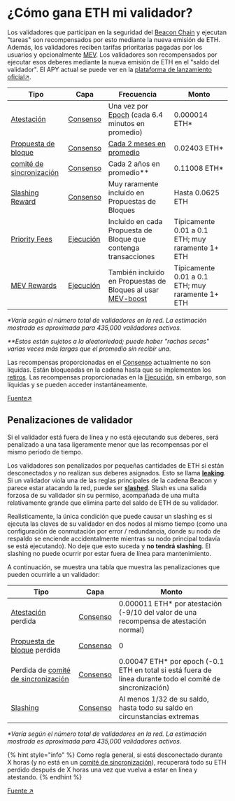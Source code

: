 # ¿Cómo gana ETH mi validador?

Los validadores que participan en la seguridad del [Beacon Chain](../staking-glossary.md#beacon-chain) y ejecutan "tareas" son recompensados por esto mediante la nueva emisión de ETH. Además, los validadores reciben tarifas prioritarias pagadas por los usuarios y opcionalmente [MEV](../staking-glossary.md#MEV). Los validadores son recompensados por ejecutar esos deberes mediante la nueva emisión de ETH en el "saldo del validador". El APY actual se puede ver en la [plataforma de lanzamiento oficial](https://launchpad.ethereum.org/en/)[↗](https://launchpad.ethereum.org/en/).

| Tipo                                                                                                                                        | Capa                                                | Frecuencia                                                                                       | Monto                                            |
| ------------------------------------------------------------------------------------------------------------------------------------------- | --------------------------------------------------- | ------------------------------------------------------------------------------------------------ | ------------------------------------------------ |
| [Atestación](../staking-glossary.md#attestation)                                                                                            | [Consenso](../staking-glossary.md#consensus-layer)  | Una vez por [Epoch](../staking-glossary.md#epoch) (cada 6.4 minutos en promedio)                 | 0.000014 ETH\*                                   |
| [Propuesta de bloque](https://app.gitbook.com/o/5TLAFycQGS1YA3kIVVOf/s/qceavar0TsKoVat3fJGq/\~/changes/18/staking-glossary#block-proposer)  | [Consenso](../staking-glossary.md#consensus-layer)  | [Cada 2 meses en promedio](proposal-frequency.md)                                                | 0.02403 ETH\*                                    |
| [comité de sincronización](../staking-glossary.md#sync-committee)                                                                           | [Consenso](../staking-glossary.md#consensus-layer)  | Cada 2 años en promedio\*\*                                                                      | 0.11008 ETH\*                                    |
| [Slashing Reward](../staking-glossary.md#slasher-node)                                                                                      | [Consenso](../staking-glossary.md#consensus-layer)  | Muy raramente incluido en Propuestas de Bloques                                                  | Hasta 0.0625 ETH                                 |
| [Priority Fees](../staking-glossary.md#priority-fees)                                                                                       | [Ejecución](../staking-glossary.md#execution-layer) | Incluido en cada Propuesta de Bloque que contenga transacciones                                  | Típicamente 0.01 a 0.1 ETH; muy raramente 1+ ETH |
| [MEV Rewards](../staking-glossary.md#mev)                                                                                                   | [Ejecución](../staking-glossary.md#execution-layer) | También incluido en Propuestas de Bloques al usar [MEV-boost](../validator-clients/mev-boost.md) | Típicamente 0.01 a 0.1 ETH; muy raramente 1+ ETH |

_\*Varía según el número total de validadores en la red. La estimación mostrada es aproximada para 435,000 validadores activos._&#x20;

_\*\*Estos están sujetos a la aleatoriedad; puede haber "rachas secas" varias veces más largas que el promedio sin recibir una._

Las recompensas proporcionadas en el [Consenso](../staking-glossary.md#consensus-layer) actualmente no son líquidas. Están bloqueadas en la cadena hasta que se implementen los [retiros](../faq.md#can-i-withdraw-my-eth-at-any-time). Las recompensas proporcionadas en la [Ejecución](../staking-glossary.md#execution-layer), sin embargo, son líquidas y se pueden acceder instantáneamente.

[Fuente↗](https://docs.rocketpool.net/guides/node/responsibilities.html#how-ethereum-staking-works)

## Penalizaciones de validador

Si el validador está fuera de línea y no está ejecutando sus deberes, será penalizado a una tasa ligeramente menor que las recompensas por el mismo período de tiempo.

Los validadores son penalizados por pequeñas cantidades de ETH si están desconectados y no realizan sus deberes asignados. Esto se llama [**leaking**](../staking-glossary.md#inactivity-leak). Si un validador viola una de las reglas principales de la cadena Beacon y parece estar atacando la red, puede ser [**slashed**](../staking-glossary.md#slashable-offenses). Slash es una salida forzosa de su validador sin su permiso, acompañada de una multa relativamente grande que elimina parte del saldo de ETH de su validador.

Realísticamente, la única condición que puede causar un slashing es si ejecuta las claves de su validador en dos nodos al mismo tiempo (como una configuración de conmutación por error / redundancia, donde su nodo de respaldo se enciende accidentalmente mientras su nodo principal todavía se está ejecutando). No deje que esto suceda y **no tendrá slashing**. El slashing no puede ocurrir por estar fuera de línea para mantenimiento.

A continuación, se muestra una tabla que muestra las penalizaciones que pueden ocurrirle a un validador:

| Tipo                                                                                                                                               | Capa                                               | Monto                                                                                                       |
| -------------------------------------------------------------------------------------------------------------------------------------------------- | -------------------------------------------------- | ----------------------------------------------------------------------------------------------------------- |
| [Atestación](../staking-glossary.md#attestation) perdida                                                                                           | [Consenso](../staking-glossary.md#consensus-layer) | 0.000011 ETH\* por atestación (-9/10 del valor de una recompensa de atestación normal)                      |
| [Propuesta de bloque](https://app.gitbook.com/o/5TLAFycQGS1YA3kIVVOf/s/qceavar0TsKoVat3fJGq/\~/changes/18/staking-glossary#block-proposer) perdida | [Consenso](../staking-glossary.md#consensus-layer) | 0                                                                                                           |
| Perdida de [comité de sincronización](../staking-glossary.md#sync-committee)                                                                       | [Consenso](../staking-glossary.md#consensus-layer) | 0.00047 ETH\* por epoch (-0.1 ETH en total si está fuera de línea durante todo el comité de sincronización) |
| [Slashing](../staking-glossary.md#slashable-offenses)                                                                                              | [Consenso](../staking-glossary.md#consensus-layer) | Al menos 1/32 de su saldo, hasta todo su saldo en circunstancias extremas                                   |

_\*Varía según el número total de validadores en la red. La estimación mostrada es aproximada para 435,000 validadores activos._

{% hint style="info" %}
Como regla general, si está desconectado durante X horas (y no está en un [comité de sincronización](../staking-glossary.md#sync-committee)), recuperará todo su ETH perdido después de X horas una vez que vuelva a estar en línea y atestando.
{% endhint %}

[Fuente ↗](https://docs.rocketpool.net/guides/node/responsibilities.html#penalties)
